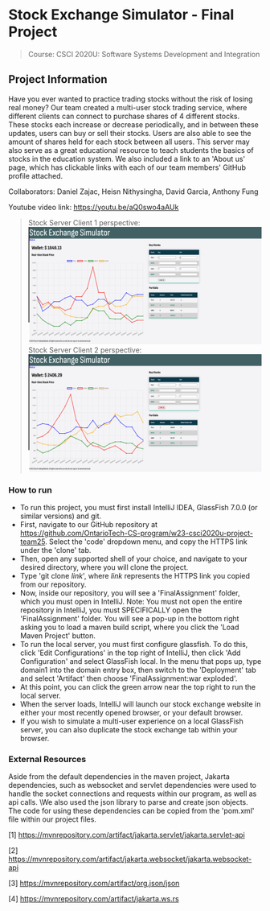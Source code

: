 # Stock Exchange Simulator - Final Project
> Course: CSCI 2020U: Software Systems Development and Integration


## Project Information
Have you ever wanted to practice trading stocks without the risk of losing real money? Our team created 
a multi-user stock trading service, where different clients can connect to purchase 
shares of 4 different stocks. These stocks each increase or decrease periodically, and in between these updates, 
users can buy or sell their stocks. Users are also able to see the amount of shares held for each stock 
between all users. This server may also serve as a great educational resource to teach students the basics 
of stocks in the education system. We also included a link to an 'About us' page, which has clickable links 
with each of our team members' GitHub profile attached.

Collaborators: Daniel Zajac, Heisn Nithysingha, David Garcia, Anthony Fung

Youtube video link: https://youtu.be/aQ0swo4aAUk

> Stock Server Client 1 perspective:
![stockserver1.jpg](stockserver1.jpg)
> Stock Server Client 2 perspective:
![stockserver2.jpg](stockserver2.jpg)

### How to run
- To run this project, you must first install IntelliJ IDEA, GlassFish 7.0.0 (or similar versions) and git.
- First, navigate to our GitHub repository at
  https://github.com/OntarioTech-CS-program/w23-csci2020u-project-team25. Select the 'code'
  dropdown menu, and copy the HTTPS link under the 'clone' tab.
- Then, open any supported shell of your choice, and navigate to your desired directory, where you will clone the project.
- Type 'git clone *link*', where *link* represents the HTTPS link you copied from our repository.
- Now, inside our repository, you will see a 'FinalAssignment' folder, which you must open in IntelliJ.
  Note: You must not open the entire repository in IntelliJ, you must SPECIFICALLY open the 'FinalAssignment' folder.
  You will see a pop-up in the bottom right asking you to load a maven build script, where you click the 'Load Maven Project' button.
- To run the local server, you must first configure glassfish. To do this, click 'Edit Configurations' in the top right
  of IntelliJ, then click 'Add Configuration' and select GlassFish local. In the menu that pops up, type domain1 into the
  domain entry box, then switch to the 'Deployment' tab and select 'Artifact' then choose 'FinalAssignment:war exploded'.
- At this point, you can click the green arrow near the top right to run the local server.
- When the server loads, IntelliJ will launch our stock exchange website in either your most recently opened browser, or your
  default browser.
- If you wish to simulate a multi-user experience on a local GlassFish server, you can also duplicate the stock exchange 
  tab within your browser.

### External Resources
Aside from the default dependencies in the maven project, Jakarta dependencies, such as websocket and servlet 
dependencies were used to handle the socket connections and requests within our program, as well as api calls. \We also used the json library
to parse and create json objects. The code for using these dependencies can be copied from the 'pom.xml' file within our project files.

[1] https://mvnrepository.com/artifact/jakarta.servlet/jakarta.servlet-api

[2] https://mvnrepository.com/artifact/jakarta.websocket/jakarta.websocket-api

[3] https://mvnrepository.com/artifact/org.json/json

[4] https://mvnrepository.com/artifact/jakarta.ws.rs